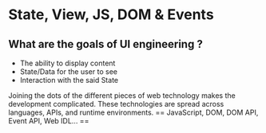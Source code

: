 # State, View, JS, DOM & Events

## What are the goals of UI engineering ?

- The ability to display content
- State/Data for the user to see
- Interaction with the said State

Joining the dots of the different pieces of web technology makes the development complicated. These technologies are spread across languages, APIs, and runtime environments.
== JavaScript, DOM, DOM API, Event API, Web IDL... ==


